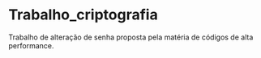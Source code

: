 # Trabalho_criptografia
Trabalho de alteração de senha proposta pela matéria de códigos de alta performance.
